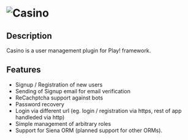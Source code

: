 ![Casino](https://github.com/reyez/casino-play/blob/master/casino-logo.png?raw=true)
==============

Description
-----------

Casino is a user management plugin for Play! framework.

Features
--------

* Signup / Registration of new users
* Sending of Signup email for email verification
* ReCachptcha support against bots
* Password recovery
* Login via different url (eg. login / registration via https, rest of app handleded via http)
* Simple management of arbitrary roles
* Support for Siena ORM (planned support for other ORMs).